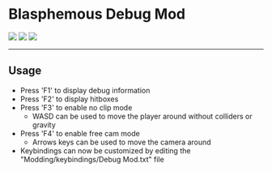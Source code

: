 # Blasphemous Debug Mod
<div>
  <img src="https://img.shields.io/github/v/release/BrandenEK/Blasphemous.DebugMod?style=for-the-badge">
  <img src="https://img.shields.io/github/last-commit/BrandenEK/Blasphemous.DebugMod?color=important&style=for-the-badge">
  <img src="https://img.shields.io/github/downloads/BrandenEK/Blasphemous.DebugMod/total?color=success&style=for-the-badge">
</div>

---

## Usage
- Press 'F1' to display debug information
- Press 'F2' to display hitboxes
- Press 'F3' to enable no clip mode
  - WASD can be used to move the player around without colliders or gravity
- Press 'F4' to enable free cam mode
  - Arrows keys can be used to move the camera around
- Keybindings can now be customized by editing the "Modding/keybindings/Debug Mod.txt" file
